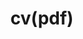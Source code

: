 ---
layout: page
permalink: /cv/
title: cv(pdf)
nav: true
nav_order: 5
is_pdf: true
pdf_path: "/assets/pdf/Academic_CV.pdf"
---